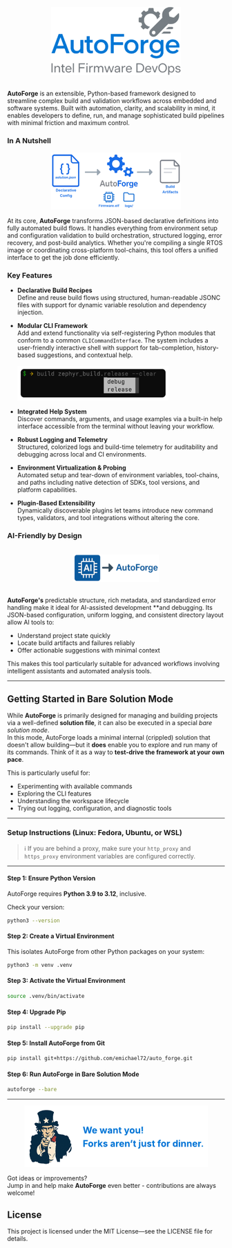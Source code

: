<!--suppress HtmlDeprecatedAttribute -->
<br>
<div align="center">
  <img src="src/auto_forge/resources/package/clip_art/logo.png" alt="Logo" style="width: 300px;">
</div>
<br>

**AutoForge** is an extensible, Python-based framework designed to streamline complex build and validation workflows
across embedded and software systems. Built with automation, clarity, and scalability in mind,
it enables developers to define, run, and manage sophisticated build pipelines with minimal
friction and maximum control.

### In A Nutshell

<div align="center">
  <img src="src/auto_forge/resources/package/clip_art/flow.png" alt="Build Flow" style="width: 300px;">
</div>

At its core, **AutoForge** transforms JSON-based declarative definitions into fully automated build flows.
It handles everything from environment setup and configuration validation to build orchestration,
structured logging, error recovery, and post-build analytics.
Whether you're compiling a single RTOS image or coordinating cross-platform
tool-chains, this tool offers a unified interface to get the job done efficiently.

### Key Features

- **Declarative Build Recipes**  
  Define and reuse build flows using structured, human-readable JSONC files with support for dynamic variable
  resolution and dependency injection.

- **Modular CLI Framework**  
  Add and extend functionality via self-registering Python modules that conform to a common `CLICommandInterface`. The
  system includes a user-friendly interactive shell with support for tab-completion, history-based suggestions, and
  contextual
  help. <br><br><img src="src/auto_forge/resources/package/clip_art/auto_complete.png" alt="Auto Complete" style="width: 350px;"><br>

- **Integrated Help System**  
  Discover commands, arguments, and usage examples via a built-in help interface accessible from the terminal without
  leaving your workflow.

- **Robust Logging and Telemetry**  
  Structured, colorized logs and build-time telemetry for auditability and debugging across local and CI environments.

- **Environment Virtualization & Probing**  
  Automated setup and tear-down of environment variables, tool-chains, and paths including native detection of SDKs,
  tool
  versions, and platform capabilities.

- **Plugin-Based Extensibility**  
  Dynamically discoverable plugins let teams introduce new command types, validators, and tool integrations without
  altering the core.

### AI-Friendly by Design

<br>
<div align="center">
  <img src="src/auto_forge/resources/package/clip_art/ai.png" alt="AI Ready" style="width: 200px;">
</div>
<br>

**AutoForge's** predictable structure, rich metadata, and standardized error handling make it ideal for AI-assisted
development **and debugging. Its JSON-based configuration, uniform logging,
and consistent directory layout allow AI tools to:

- Understand project state quickly
- Locate build artifacts and failures reliably
- Offer actionable suggestions with minimal context

This makes this tool particularly suitable for advanced workflows involving intelligent
assistants and automated analysis tools.

---

## Getting Started in Bare Solution Mode

While **AutoForge** is primarily designed for managing and building projects via a well-defined **solution file**, it
can also be executed in a special _bare solution mode_.  
In this mode, AutoForge loads a minimal internal (crippled) solution that doesn't allow building—but it **does** enable
you to explore and run many of its commands. Think of it as a way to **test-drive the framework at your own pace**.

This is particularly useful for:

- Experimenting with available commands
- Exploring the CLI features
- Understanding the workspace lifecycle
- Trying out logging, configuration, and diagnostic tools

---

### Setup Instructions (Linux: Fedora, Ubuntu, or WSL)

> ℹ️ If you are behind a proxy, make sure your `http_proxy` and `https_proxy` environment variables are configured
> correctly.
---

#### Step 1: Ensure Python Version

AutoForge requires **Python 3.9 to 3.12**, inclusive.

Check your version:

```bash
python3 --version
```

#### Step 2: Create a Virtual Environment

This isolates AutoForge from other Python packages on your system:

```bash
python3 -m venv .venv
```

#### Step 3: Activate the Virtual Environment

```bash
source .venv/bin/activate
```

#### Step 4: Upgrade Pip

```bash
pip install --upgrade pip
```

#### Step 5: Install AutoForge from Git

```bash
pip install git+https://github.com/emichael72/auto_forge.git
```

#### Step 6: Run AutoForge in Bare Solution Mode

```bash
autoforge --bare
```

---

<div style="text-align: center;">
  <img src="src/auto_forge/resources/package/clip_art/fork.png" alt="Get Involved">
</div>

Got ideas or improvements?<br>Jump in and help make **AutoForge** even better - contributions are always welcome!

## License

This project is licensed under the MIT License—see the LICENSE file for details.
